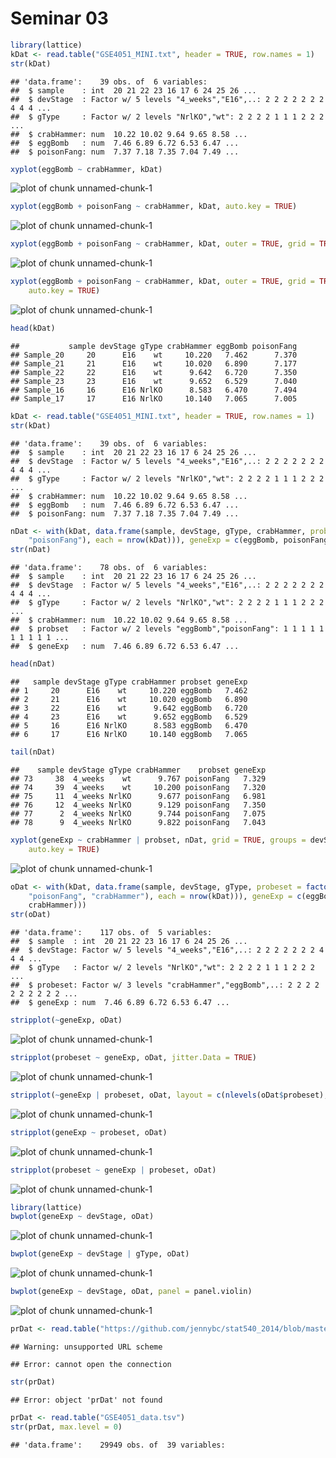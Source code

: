Seminar 03
========================================================

```r
library(lattice)
kDat <- read.table("GSE4051_MINI.txt", header = TRUE, row.names = 1)
str(kDat)
```

```
## 'data.frame':	39 obs. of  6 variables:
##  $ sample    : int  20 21 22 23 16 17 6 24 25 26 ...
##  $ devStage  : Factor w/ 5 levels "4_weeks","E16",..: 2 2 2 2 2 2 2 4 4 4 ...
##  $ gType     : Factor w/ 2 levels "NrlKO","wt": 2 2 2 2 1 1 1 2 2 2 ...
##  $ crabHammer: num  10.22 10.02 9.64 9.65 8.58 ...
##  $ eggBomb   : num  7.46 6.89 6.72 6.53 6.47 ...
##  $ poisonFang: num  7.37 7.18 7.35 7.04 7.49 ...
```

```r
xyplot(eggBomb ~ crabHammer, kDat)
```

![plot of chunk unnamed-chunk-1](figure/unnamed-chunk-11.png) 

```r
xyplot(eggBomb + poisonFang ~ crabHammer, kDat, auto.key = TRUE)
```

![plot of chunk unnamed-chunk-1](figure/unnamed-chunk-12.png) 

```r
xyplot(eggBomb + poisonFang ~ crabHammer, kDat, outer = TRUE, grid = TRUE)
```

![plot of chunk unnamed-chunk-1](figure/unnamed-chunk-13.png) 

```r
xyplot(eggBomb + poisonFang ~ crabHammer, kDat, outer = TRUE, grid = TRUE, groups = gType, 
    auto.key = TRUE)
```

![plot of chunk unnamed-chunk-1](figure/unnamed-chunk-14.png) 

```r
head(kDat)
```

```
##           sample devStage gType crabHammer eggBomb poisonFang
## Sample_20     20      E16    wt     10.220   7.462      7.370
## Sample_21     21      E16    wt     10.020   6.890      7.177
## Sample_22     22      E16    wt      9.642   6.720      7.350
## Sample_23     23      E16    wt      9.652   6.529      7.040
## Sample_16     16      E16 NrlKO      8.583   6.470      7.494
## Sample_17     17      E16 NrlKO     10.140   7.065      7.005
```

```r
kDat <- read.table("GSE4051_MINI.txt", header = TRUE, row.names = 1)
str(kDat)
```

```
## 'data.frame':	39 obs. of  6 variables:
##  $ sample    : int  20 21 22 23 16 17 6 24 25 26 ...
##  $ devStage  : Factor w/ 5 levels "4_weeks","E16",..: 2 2 2 2 2 2 2 4 4 4 ...
##  $ gType     : Factor w/ 2 levels "NrlKO","wt": 2 2 2 2 1 1 1 2 2 2 ...
##  $ crabHammer: num  10.22 10.02 9.64 9.65 8.58 ...
##  $ eggBomb   : num  7.46 6.89 6.72 6.53 6.47 ...
##  $ poisonFang: num  7.37 7.18 7.35 7.04 7.49 ...
```

```r
nDat <- with(kDat, data.frame(sample, devStage, gType, crabHammer, probset = factor(rep(c("eggBomb", 
    "poisonFang"), each = nrow(kDat))), geneExp = c(eggBomb, poisonFang)))
str(nDat)
```

```
## 'data.frame':	78 obs. of  6 variables:
##  $ sample    : int  20 21 22 23 16 17 6 24 25 26 ...
##  $ devStage  : Factor w/ 5 levels "4_weeks","E16",..: 2 2 2 2 2 2 2 4 4 4 ...
##  $ gType     : Factor w/ 2 levels "NrlKO","wt": 2 2 2 2 1 1 1 2 2 2 ...
##  $ crabHammer: num  10.22 10.02 9.64 9.65 8.58 ...
##  $ probset   : Factor w/ 2 levels "eggBomb","poisonFang": 1 1 1 1 1 1 1 1 1 1 ...
##  $ geneExp   : num  7.46 6.89 6.72 6.53 6.47 ...
```

```r
head(nDat)
```

```
##   sample devStage gType crabHammer probset geneExp
## 1     20      E16    wt     10.220 eggBomb   7.462
## 2     21      E16    wt     10.020 eggBomb   6.890
## 3     22      E16    wt      9.642 eggBomb   6.720
## 4     23      E16    wt      9.652 eggBomb   6.529
## 5     16      E16 NrlKO      8.583 eggBomb   6.470
## 6     17      E16 NrlKO     10.140 eggBomb   7.065
```

```r
tail(nDat)
```

```
##    sample devStage gType crabHammer    probset geneExp
## 73     38  4_weeks    wt      9.767 poisonFang   7.329
## 74     39  4_weeks    wt     10.200 poisonFang   7.320
## 75     11  4_weeks NrlKO      9.677 poisonFang   6.981
## 76     12  4_weeks NrlKO      9.129 poisonFang   7.350
## 77      2  4_weeks NrlKO      9.744 poisonFang   7.075
## 78      9  4_weeks NrlKO      9.822 poisonFang   7.043
```

```r
xyplot(geneExp ~ crabHammer | probset, nDat, grid = TRUE, groups = devStage, 
    auto.key = TRUE)
```

![plot of chunk unnamed-chunk-1](figure/unnamed-chunk-15.png) 

```r
oDat <- with(kDat, data.frame(sample, devStage, gType, probeset = factor(rep(c("eggBomb", 
    "poisonFang", "crabHammer"), each = nrow(kDat))), geneExp = c(eggBomb, poisonFang, 
    crabHammer)))
str(oDat)
```

```
## 'data.frame':	117 obs. of  5 variables:
##  $ sample  : int  20 21 22 23 16 17 6 24 25 26 ...
##  $ devStage: Factor w/ 5 levels "4_weeks","E16",..: 2 2 2 2 2 2 2 4 4 4 ...
##  $ gType   : Factor w/ 2 levels "NrlKO","wt": 2 2 2 2 1 1 1 2 2 2 ...
##  $ probeset: Factor w/ 3 levels "crabHammer","eggBomb",..: 2 2 2 2 2 2 2 2 2 2 ...
##  $ geneExp : num  7.46 6.89 6.72 6.53 6.47 ...
```

```r
stripplot(~geneExp, oDat)
```

![plot of chunk unnamed-chunk-1](figure/unnamed-chunk-16.png) 

```r
stripplot(probeset ~ geneExp, oDat, jitter.Data = TRUE)
```

![plot of chunk unnamed-chunk-1](figure/unnamed-chunk-17.png) 

```r
stripplot(~geneExp | probeset, oDat, layout = c(nlevels(oDat$probeset), 1))
```

![plot of chunk unnamed-chunk-1](figure/unnamed-chunk-18.png) 

```r
stripplot(geneExp ~ probeset, oDat)
```

![plot of chunk unnamed-chunk-1](figure/unnamed-chunk-19.png) 

```r
stripplot(probeset ~ geneExp | probeset, oDat)
```

![plot of chunk unnamed-chunk-1](figure/unnamed-chunk-110.png) 

```r
library(lattice)
bwplot(geneExp ~ devStage, oDat)
```

![plot of chunk unnamed-chunk-1](figure/unnamed-chunk-111.png) 

```r
bwplot(geneExp ~ devStage | gType, oDat)
```

![plot of chunk unnamed-chunk-1](figure/unnamed-chunk-112.png) 

```r
bwplot(geneExp ~ devStage, oDat, panel = panel.violin)
```

![plot of chunk unnamed-chunk-1](figure/unnamed-chunk-113.png) 

```r
prDat <- read.table("https://github.com/jennybc/stat540_2014/blob/master/examples/photoRec/data/GSE4051_data.tsv")
```

```
## Warning: unsupported URL scheme
```

```
## Error: cannot open the connection
```

```r
str(prDat)
```

```
## Error: object 'prDat' not found
```

```r
prDat <- read.table("GSE4051_data.tsv")
str(prDat, max.level = 0)
```

```
## 'data.frame':	29949 obs. of  39 variables:
```

```r

```


